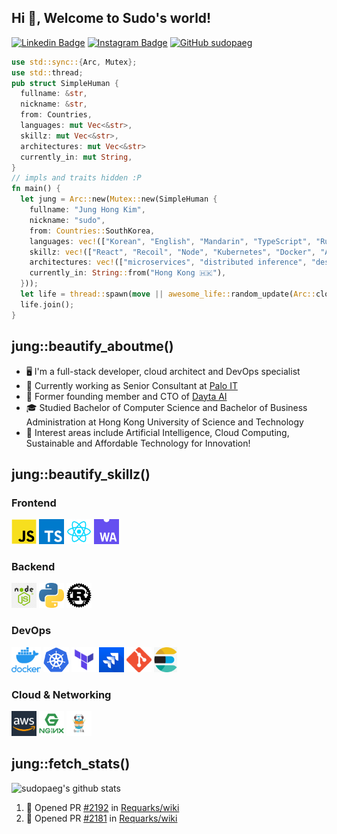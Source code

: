 ## Hi 👋, Welcome to Sudo's world!

[![Linkedin Badge](https://img.shields.io/badge/-JungHongKim-blue?style=flat-square&logo=Linkedin&logoColor=white&link=https://www.linkedin.com/in/junghongkim/)](https://www.linkedin.com/in/junghongkim/)
[![Instagram Badge](https://img.shields.io/badge/-sudopaeg-dd2a7b?style=flat-square&logo=Instagram&logoColor=white&link=https://www.instagram.com/sudopaeg/)](https://www.instagram.com/sudopaeg/)
[![GitHub sudopaeg](https://img.shields.io/github/followers/sudopaeg?label=follow&style=social)](https://github.com/sudopaeg)
</br>

```rust
use std::sync::{Arc, Mutex};
use std::thread;
pub struct SimpleHuman {
  fullname: &str,
  nickname: &str,
  from: Countries,
  languages: mut Vec<&str>,
  skillz: mut Vec<&str>,
  architectures: mut Vec<&str>
  currently_in: mut String,
}
// impls and traits hidden :P
fn main() {
  let jung = Arc::new(Mutex::new(SimpleHuman {
    fullname: "Jung Hong Kim",
    nickname: "sudo",
    from: Countries::SouthKorea,
    languages: vec!(["Korean", "English", "Mandarin", "TypeScript", "Rust", "Python", "Go", "C#"]),
    skillz: vec!(["React", "Recoil", "Node", "Kubernetes", "Docker", "AWS", "ElasticSearch", "Terraform", "Git", "Jira", "Xamarin"]),
    architectures: vec!(["microservices", "distributed inference", "design thinking", "event-driven"]),
    currently_in: String::from("Hong Kong 🇭🇰"),
  }));
  let life = thread::spawn(move || awesome_life::random_update(Arc::clone(&jung)));
  life.join();
}
```

## jung::beautify_aboutme()

- 🖥 I'm a full-stack developer, cloud architect and DevOps specialist
- 💼 Currently working as Senior Consultant at [Palo IT](https://www.palo-it.com)
- 💼 Former founding member and CTO of [Dayta AI](https://dayta.ai)
- 🎓 Studied Bachelor of Computer Science and Bachelor of Business Administration at Hong Kong University of Science and Technology
- 🤖 Interest areas include Artificial Intelligence, Cloud Computing, Sustainable and Affordable Technology for Innovation!

## jung::beautify_skillz()

### Frontend

<p>
  <img height="40" src="./assets/javascript.png" alt="JavaScript">
  <img height="40" src="./assets/typescript.png" alt="TypeScript">
  <img height="40" src="./assets/react.webp" alt="React.js">
  <img height="40" src="./assets/wasm.png" alt="WebAssembly">
</p>

### Backend

<p>
  <img height="40" src="./assets/node.png" alt="Node.js">
  <img height="40" src="./assets/python.png" alt="Python">
  <img height="40" src="./assets/rust.png" alt="Rust">
</p>

### DevOps

<p>
  <img height="40" src="./assets/docker.png" alt="Docker">
  <img height="40" src="./assets/kubernetes.png" alt="Kubernetes">
  <img height="40" src="./assets/terraform.png" alt="Terraform">
  <img height="40" src="./assets/jira.png" alt="Jira">
  <img height="40" src="./assets/git.png" alt="Git">
  <img height="40" src="./assets/elasticsearch.png" alt="Elasticsearch">
</p>

### Cloud & Networking

<p>
  <img height="40" src="./assets/aws.png" alt="AWS">
  <img height="40" src="./assets/nginx.png" alt="Nginx">
  <img height="40" src="./assets/traefik.png" alt="Traefik">
</p>

## jung::fetch_stats()

![sudopaeg's github stats](https://github-readme-stats.vercel.app/api?username=sudopaeg&count_private=true&theme=gotham)

<!--START_SECTION:activity-->
1. 💪 Opened PR [#2192](https://github.com/Requarks/wiki/pull/2192) in [Requarks/wiki](https://github.com/Requarks/wiki)
2. 💪 Opened PR [#2181](https://github.com/Requarks/wiki/pull/2181) in [Requarks/wiki](https://github.com/Requarks/wiki)
<!--END_SECTION:activity-->
